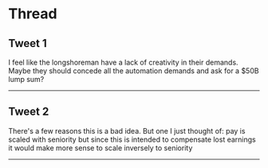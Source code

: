 # Thread

## Tweet 1

I feel like the longshoreman have a lack of creativity in their demands. Maybe they should concede all the automation demands and ask for a $50B lump sum?

---

## Tweet 2

There's a few reasons this is a bad idea. But one I just thought of: pay is scaled with seniority but since this is intended to compensate lost earnings it would make more sense to scale inversely to seniority

---

